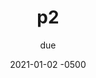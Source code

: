 ---
layout: default
title: p2
description: "I'm a description"
author: due
date: 2021-01-02 -0500
preview_link: /../assets/posts_previews/preview_p3.png
alt_preview: I'm alt preview
external_url: https://google.com
external_site: Google
---